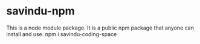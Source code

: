 # savindu-npm
This is a node module package. It is a public npm package that anyone can install and use. npm i savindu-coding-space
